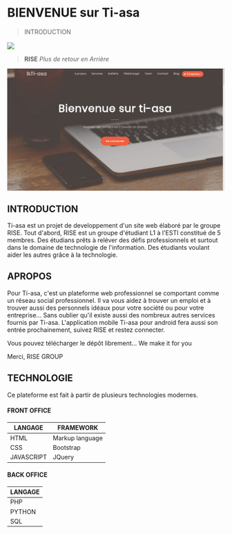 #                        BIENVENUE sur  Ti-asa 

> INTRODUCTION 

<img align="center" src="https://github.com/Rise-esti/Ti-asa-Officiel/blob/master/data/intro.gif">


> **RISE**  *Plus de retour en Arrière*


<img align="center" src="https://github.com/Rise-esti/Ti-asa-Officiel/blob/master/public/images/tiasa.png">


## INTRODUCTION

Ti-asa est un projet de developpement d'un site web  élaboré par le groupe RISE.
Tout d'abord, RISE est un groupe d'étudiant L1 à l'ESTI constitué de 5 membres.  Des étudians prêts à reléver des défis professionnels et surtout dans le domaine de technologie de l'information. Des étudiants voulant aider les autres grâce à la technologie. 

## APROPOS
        
Pour Ti-asa, c'est un plateforme web professionnel se comportant comme un réseau social professionnel. Il va vous aidez à              trouver un emploi et à trouver aussi des personnels idéaux pour votre société ou pour votre entreprise...
Sans oublier qu'il existe aussi des nombreux autres services fournis par Ti-asa.
L'application mobile Ti-asa pour android fera aussi son entrée prochainement, suivez RISE et restez connecter. 

Vous pouvez télécharger le dépôt librement...
        We make it for you

 Merci,
                                                                                                RISE GROUP
                                                                                                
  ## TECHNOLOGIE
  
  Ce plateforme est fait à partir de plusieurs technologies modernes. 
  
  #### FRONT OFFICE
  
  LANGAGE | FRAMEWORK 
  --------|----------
  HTML| Markup language
  CSS | Bootstrap
  JAVASCRIPT | JQuery
  
  
  #### BACK OFFICE
  
  LANGAGE|
  -------|
  PHP|
  PYTHON |
  SQL | 
